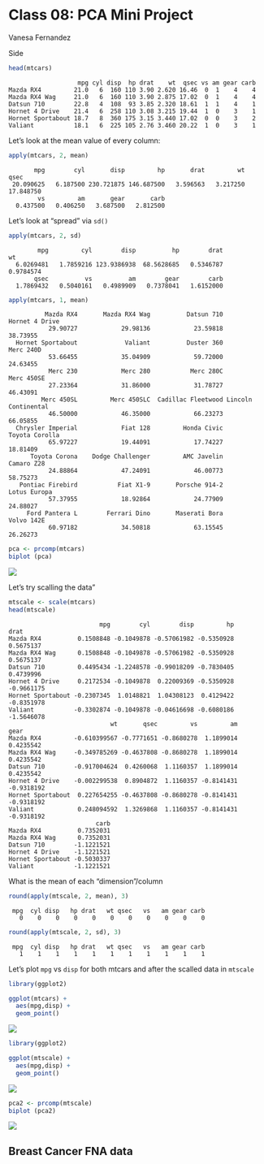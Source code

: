 # Class 08: PCA Mini Project
Vanesa Fernandez

Side

``` r
head(mtcars)
```

                       mpg cyl disp  hp drat    wt  qsec vs am gear carb
    Mazda RX4         21.0   6  160 110 3.90 2.620 16.46  0  1    4    4
    Mazda RX4 Wag     21.0   6  160 110 3.90 2.875 17.02  0  1    4    4
    Datsun 710        22.8   4  108  93 3.85 2.320 18.61  1  1    4    1
    Hornet 4 Drive    21.4   6  258 110 3.08 3.215 19.44  1  0    3    1
    Hornet Sportabout 18.7   8  360 175 3.15 3.440 17.02  0  0    3    2
    Valiant           18.1   6  225 105 2.76 3.460 20.22  1  0    3    1

Let’s look at the mean value of every column:

``` r
apply(mtcars, 2, mean)
```

           mpg        cyl       disp         hp       drat         wt       qsec 
     20.090625   6.187500 230.721875 146.687500   3.596563   3.217250  17.848750 
            vs         am       gear       carb 
      0.437500   0.406250   3.687500   2.812500 

Let’s look at “spread” via `sd()`

``` r
apply(mtcars, 2, sd)
```

            mpg         cyl        disp          hp        drat          wt 
      6.0269481   1.7859216 123.9386938  68.5628685   0.5346787   0.9784574 
           qsec          vs          am        gear        carb 
      1.7869432   0.5040161   0.4989909   0.7378041   1.6152000 

``` r
apply(mtcars, 1, mean)
```

              Mazda RX4       Mazda RX4 Wag          Datsun 710      Hornet 4 Drive 
               29.90727            29.98136            23.59818            38.73955 
      Hornet Sportabout             Valiant          Duster 360           Merc 240D 
               53.66455            35.04909            59.72000            24.63455 
               Merc 230            Merc 280           Merc 280C          Merc 450SE 
               27.23364            31.86000            31.78727            46.43091 
             Merc 450SL         Merc 450SLC  Cadillac Fleetwood Lincoln Continental 
               46.50000            46.35000            66.23273            66.05855 
      Chrysler Imperial            Fiat 128         Honda Civic      Toyota Corolla 
               65.97227            19.44091            17.74227            18.81409 
          Toyota Corona    Dodge Challenger         AMC Javelin          Camaro Z28 
               24.88864            47.24091            46.00773            58.75273 
       Pontiac Firebird           Fiat X1-9       Porsche 914-2        Lotus Europa 
               57.37955            18.92864            24.77909            24.88027 
         Ford Pantera L        Ferrari Dino       Maserati Bora          Volvo 142E 
               60.97182            34.50818            63.15545            26.26273 

``` r
pca <- prcomp(mtcars)
biplot (pca)
```

![](Class-08_files/figure-commonmark/unnamed-chunk-5-1.png)

Let’s try scalling the data”

``` r
mtscale <- scale(mtcars)
head(mtscale)
```

                             mpg        cyl        disp         hp       drat
    Mazda RX4          0.1508848 -0.1049878 -0.57061982 -0.5350928  0.5675137
    Mazda RX4 Wag      0.1508848 -0.1049878 -0.57061982 -0.5350928  0.5675137
    Datsun 710         0.4495434 -1.2248578 -0.99018209 -0.7830405  0.4739996
    Hornet 4 Drive     0.2172534 -0.1049878  0.22009369 -0.5350928 -0.9661175
    Hornet Sportabout -0.2307345  1.0148821  1.04308123  0.4129422 -0.8351978
    Valiant           -0.3302874 -0.1049878 -0.04616698 -0.6080186 -1.5646078
                                wt       qsec         vs         am       gear
    Mazda RX4         -0.610399567 -0.7771651 -0.8680278  1.1899014  0.4235542
    Mazda RX4 Wag     -0.349785269 -0.4637808 -0.8680278  1.1899014  0.4235542
    Datsun 710        -0.917004624  0.4260068  1.1160357  1.1899014  0.4235542
    Hornet 4 Drive    -0.002299538  0.8904872  1.1160357 -0.8141431 -0.9318192
    Hornet Sportabout  0.227654255 -0.4637808 -0.8680278 -0.8141431 -0.9318192
    Valiant            0.248094592  1.3269868  1.1160357 -0.8141431 -0.9318192
                            carb
    Mazda RX4          0.7352031
    Mazda RX4 Wag      0.7352031
    Datsun 710        -1.1221521
    Hornet 4 Drive    -1.1221521
    Hornet Sportabout -0.5030337
    Valiant           -1.1221521

What is the mean of each “dimension”/column

``` r
round(apply(mtscale, 2, mean), 3)
```

     mpg  cyl disp   hp drat   wt qsec   vs   am gear carb 
       0    0    0    0    0    0    0    0    0    0    0 

``` r
round(apply(mtscale, 2, sd), 3)
```

     mpg  cyl disp   hp drat   wt qsec   vs   am gear carb 
       1    1    1    1    1    1    1    1    1    1    1 

Let’s plot `mpg` vs `disp` for both mtcars and after the scalled data in
`mtscale`

``` r
library(ggplot2)

ggplot(mtcars) + 
  aes(mpg,disp) +
  geom_point()
```

![](Class-08_files/figure-commonmark/unnamed-chunk-9-1.png)

``` r
library(ggplot2)

ggplot(mtscale) + 
  aes(mpg,disp) +
  geom_point()
```

![](Class-08_files/figure-commonmark/unnamed-chunk-10-1.png)

``` r
pca2 <- prcomp(mtscale)
biplot (pca2)
```

![](Class-08_files/figure-commonmark/unnamed-chunk-11-1.png)

## Breast Cancer FNA data
